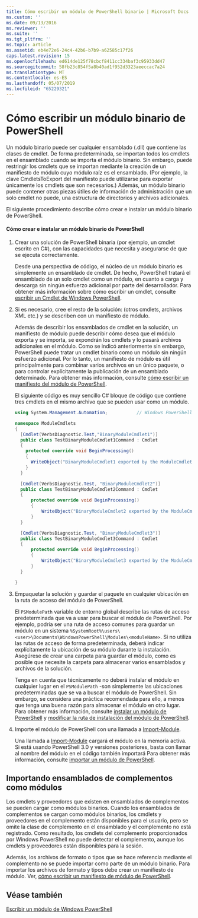 ```yaml
---
title: Cómo escribir un módulo de PowerShell binario | Microsoft Docs
ms.custom: ''
ms.date: 09/13/2016
ms.reviewer: ''
ms.suite: ''
ms.tgt_pltfrm: ''
ms.topic: article
ms.assetid: eb4e72e6-24c4-42b6-b7b9-a62585c17f26
caps.latest.revision: 15
ms.openlocfilehash: ed614de125f78cbcf8411cc334baf3c95933dd47
ms.sourcegitcommit: 58fb23c854f5a8b40ad1f952d3323aeeccac7a24
ms.translationtype: MT
ms.contentlocale: es-ES
ms.lasthandoff: 05/07/2019
ms.locfileid: "65229321"
---
```

# <a name="how-to-write-a-powershell-binary-module"></a>Cómo escribir un módulo binario de PowerShell

Un módulo binario puede ser cualquier ensamblado (.dll) que contiene las clases de cmdlet. De forma predeterminada, se importan todos los cmdlets en el ensamblado cuando se importa el módulo binario. Sin embargo, puede restringir los cmdlets que se importan mediante la creación de un manifiesto de módulo cuyo módulo raíz es el ensamblado. (Por ejemplo, la clave CmdletsToExport del manifiesto puede utilizarse para exportar únicamente los cmdlets que son necesarios.) Además, un módulo binario puede contener otras piezas útiles de información de administración que un solo cmdlet no puede, una estructura de directorios y archivos adicionales.

El siguiente procedimiento describe cómo crear e instalar un módulo binario de PowerShell.

#### <a name="how-to-create-and-install-a-powershell-binary-module"></a>Cómo crear e instalar un módulo binario de PowerShell

1. Crear una solución de PowerShell binaria (por ejemplo, un cmdlet escrito en C#), con las capacidades que necesita y asegurarse de que se ejecuta correctamente.

   Desde una perspectiva de código, el núcleo de un módulo binario es simplemente un ensamblado de cmdlet. De hecho, PowerShell tratará el ensamblado de un solo cmdlet como un módulo, en cuanto a carga y descarga sin ningún esfuerzo adicional por parte del desarrollador. Para obtener más información sobre cómo escribir un cmdlet, consulte [escribir un Cmdlet de Windows PowerShell](../cmdlet/writing-a-windows-powershell-cmdlet.md).

2. Si es necesario, cree el resto de la solución: (otros cmdlets, archivos XML etc.) y se describen con un manifiesto de módulo.

   Además de describir los ensamblados de cmdlet en la solución, un manifiesto de módulo puede describir cómo desea que el módulo exporta y se importa, se expondrán los cmdlets y lo pasará archivos adicionales en el módulo.
   Como se indicó anteriormente sin embargo, PowerShell puede tratar un cmdlet binario como un módulo sin ningún esfuerzo adicional.
   Por lo tanto, un manifiesto de módulo es útil principalmente para combinar varios archivos en un único paquete, o para controlar explícitamente la publicación de un ensamblado determinado.
   Para obtener más información, consulte [cómo escribir un manifiesto del módulo de PowerShell](how-to-write-a-powershell-module-manifest.md).

   El siguiente código es muy sencillo C# bloque de código que contiene tres cmdlets en el mismo archivo que se pueden usar como un módulo.

   ```csharp
   using System.Management.Automation;           // Windows PowerShell namespace.

   namespace ModuleCmdlets
   {
     [Cmdlet(VerbsDiagnostic.Test,"BinaryModuleCmdlet1")]
     public class TestBinaryModuleCmdlet1Command : Cmdlet
     {
       protected override void BeginProcessing()
       {
         WriteObject("BinaryModuleCmdlet1 exported by the ModuleCmdlets module.");
       }
     }

     [Cmdlet(VerbsDiagnostic.Test, "BinaryModuleCmdlet2")]
     public class TestBinaryModuleCmdlet2Command : Cmdlet
     {
         protected override void BeginProcessing()
         {
             WriteObject("BinaryModuleCmdlet2 exported by the ModuleCmdlets module.");
         }
     }

     [Cmdlet(VerbsDiagnostic.Test, "BinaryModuleCmdlet3")]
     public class TestBinaryModuleCmdlet3Command : Cmdlet
     {
         protected override void BeginProcessing()
         {
             WriteObject("BinaryModuleCmdlet3 exported by the ModuleCmdlets module.");
         }
     }

   }
   ```

3. Empaquetar la solución y guardar el paquete en cualquier ubicación en la ruta de acceso del módulo de PowerShell.

   El `PSModulePath` variable de entorno global describe las rutas de acceso predeterminada que va a usar para buscar el módulo de PowerShell. Por ejemplo, podría ser una ruta de acceso comunes para guardar un módulo en un sistema `%SystemRoot%\users\<user>\Documents\WindowsPowerShell\Modules\<moduleName>`. Si no utiliza las rutas de acceso de forma predeterminada, deberá indicar explícitamente la ubicación de su módulo durante la instalación. Asegúrese de crear una carpeta para guardar el módulo, como es posible que necesite la carpeta para almacenar varios ensamblados y archivos de la solución.

   Tenga en cuenta que técnicamente no deberá instalar el módulo en cualquier lugar en el `PSModulePath` -son simplemente las ubicaciones predeterminadas que se va a buscar el módulo de PowerShell. Sin embargo, se considera una práctica recomendada para ello, a menos que tenga una buena razón para almacenar el módulo en otro lugar. Para obtener más información, consulte [instalar un módulo de PowerShell](./installing-a-powershell-module.md) y [modificar la ruta de instalación del módulo de PowerShell](./modifying-the-psmodulepath-installation-path.md).

4. Importe el módulo de PowerShell con una llamada a [Import-Module](/powershell/module/Microsoft.PowerShell.Core/Import-Module).

   Una llamada a [Import-Module](/powershell/module/Microsoft.PowerShell.Core/Import-Module) cargará el módulo en la memoria activa. Si está usando PowerShell 3.0 y versiones posteriores, basta con llamar al nombre del módulo en el código también importará Para obtener más información, consulte [importar un módulo de PowerShell](./importing-a-powershell-module.md).

## <a name="importing-snap-in-assemblies-as-modules"></a>Importando ensamblados de complementos como módulos

Los cmdlets y proveedores que existen en ensamblados de complementos se pueden cargar como módulos binarios. Cuando los ensamblados de complementos se cargan como módulos binarios, los cmdlets y proveedores en el complemento están disponibles para el usuario, pero se omite la clase de complemento en el ensamblado y el complemento no está registrado. Como resultado, los cmdlets del complemento proporcionados por Windows PowerShell no puede detectar el complemento, aunque los cmdlets y proveedores están disponibles para la sesión.

Además, los archivos de formato o tipos que se hace referencia mediante el complemento no se puede importar como parte de un módulo binario.
Para importar los archivos de formato y tipos debe crear un manifiesto de módulo.
Ver, [cómo escribir un manifiesto de módulo de PowerShell](how-to-write-a-powershell-module-manifest.md).

## <a name="see-also"></a>Véase también

[Escribir un módulo de Windows PowerShell](./writing-a-windows-powershell-module.md)

